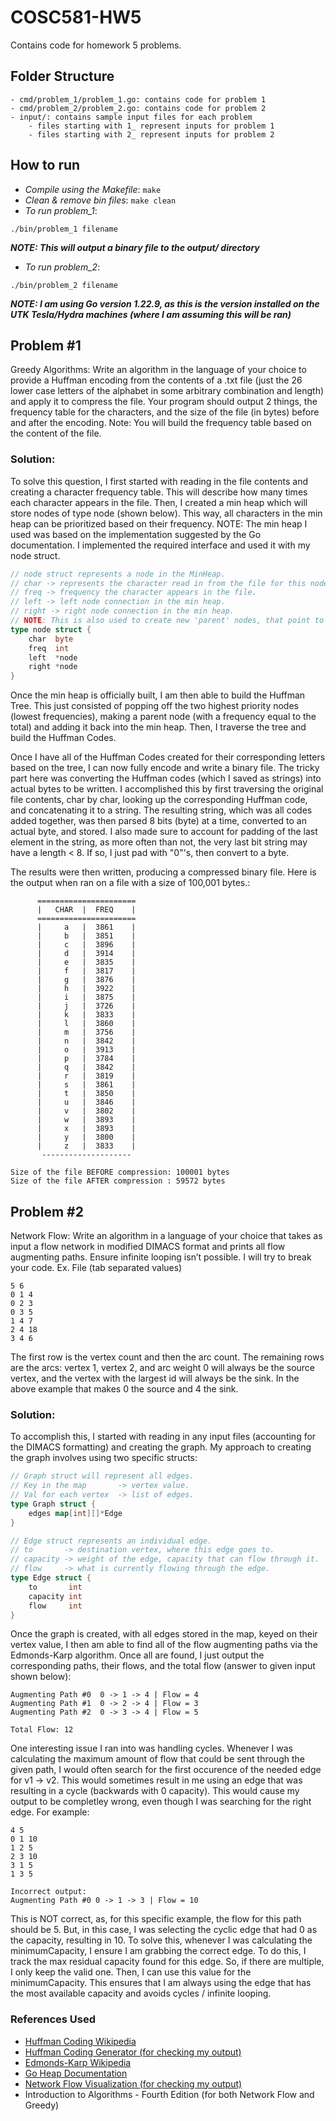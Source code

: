 # COSC581-HW5
Contains code for homework 5 problems.

## Folder Structure
```
- cmd/problem_1/problem_1.go: contains code for problem 1
- cmd/problem_2/problem_2.go: contains code for problem 2
- input/: contains sample input files for each problem
    - files starting with 1_ represent inputs for problem 1
    - files starting with 2_ represent inputs for problem 2
```

## How to run 
- _Compile using the Makefile_: `make`
- _Clean & remove bin files_: `make clean`
- _To run problem_1_:
```
./bin/problem_1 filename
```
***NOTE: This will output a binary file to the output/ directory***


- _To run problem_2_:
```
./bin/problem_2 filename
```

***NOTE: I am using Go version 1.22.9, as this is the version installed on the UTK Tesla/Hydra machines (where I am assuming this will be ran)***

## Problem #1 
Greedy Algorithms: Write an algorithm in the language of your choice to provide
a Huffman encoding from the contents of a .txt file (just the 26 lower case letters
of the alphabet in some arbitrary combination and length) and apply it to
compress the file. Your program should output 2 things, the frequency table for
the characters, and the size of the file (in bytes) before and after the encoding.
Note: You will build the frequency table based on the content of the file.

### Solution:
To solve this question, I first started with reading in the file contents and creating a character frequency table. This will describe how many times each character appears in the file. Then, I created a min heap which will store nodes of type node (shown below). This way, all characters in the min heap can be prioritized based on their frequency. NOTE: The min heap I used was based on the implementation suggested by the Go documentation. I implemented the required interface and used it with my node struct.
```Go
// node struct represents a node in the MinHeap.
// char -> represents the character read in from the file for this node.
// freq -> frequency the character appears in the file.
// left -> left node connection in the min heap.
// right -> right node connection in the min heap.
// NOTE: This is also used to create new 'parent' nodes, that point to two 'char' nodes, with the frequency set to the total of both left.freq + right.freq.
type node struct {
	char  byte
	freq  int
	left  *node
	right *node
}
```

Once the min heap is officially built, I am then able to build the Huffman Tree. This just consisted of popping off the two highest priority nodes (lowest frequencies), making a parent node (with a frequency equal to the total) and adding it back into the min heap. Then, I traverse the tree and build the Huffman Codes. 

Once I have all of the Huffman Codes created for their corresponding letters based on the tree, I can now fully encode and write a binary file. The tricky part here was converting the Huffman codes (which I saved as strings) into actual bytes to be written. I accomplished this by first traversing the original file contents, char by char, looking up the corresponding Huffman code, and concatenating it to a string. The resulting string, which was all codes added together, was then parsed 8 bits (byte) at a time, converted to an actual byte, and stored. I also made sure to account for padding of the last element in the string, as more often than not, the very last bit string may have a length < 8. If so, I just pad with "0"'s, then convert to a byte.

The results were then written, producing a compressed binary file. Here is the output when ran on a file with a size of 100,001 bytes.:
```
      ====================== 
      |   CHAR  |  FREQ    |
      ====================== 
      |     a   |  3861    |
      |     b   |  3851    |
      |     c   |  3896    |
      |     d   |  3914    |
      |     e   |  3835    |
      |     f   |  3817    |
      |     g   |  3876    |
      |     h   |  3922    |
      |     i   |  3875    |
      |     j   |  3726    |
      |     k   |  3833    |
      |     l   |  3860    |
      |     m   |  3756    |
      |     n   |  3842    |
      |     o   |  3913    |
      |     p   |  3784    |
      |     q   |  3842    |
      |     r   |  3819    |
      |     s   |  3861    |
      |     t   |  3850    |
      |     u   |  3846    |
      |     v   |  3802    |
      |     w   |  3893    |
      |     x   |  3893    |
      |     y   |  3800    |
      |     z   |  3833    |
       -------------------- 

Size of the file BEFORE compression: 100001 bytes
Size of the file AFTER compression : 59572 bytes
```

## Problem #2
Network Flow: Write an algorithm in a language of your choice that takes as input a flow network in modified DIMACS format and prints all flow augmenting paths. Ensure infinite looping isn’t possible. I will try to break your code. Ex. File (tab separated values)

```
5 6
0 1 4
0 2 3
0 3 5
1 4 7
2 4 18
3 4 6
```

The first row is the vertex count and then the arc count. The remaining rows are the arcs: vertex 1, vertex 2, and arc weight 0 will always be the source vertex, and the vertex with the largest id will always be the sink. In the above example that makes 0 the source and 4 the sink.

### Solution:
To accomplish this, I started with reading in any input files (accounting for the DIMACS formatting) and creating the graph. My approach to creating the graph involves using two specific structs: 
```Go
// Graph struct will represent all edges.
// Key in the map       -> vertex value.
// Val for each vertex  -> list of edges.
type Graph struct {
	edges map[int][]*Edge
}

// Edge struct represents an individual edge.
// to       -> destination vertex, where this edge goes to.
// capacity -> weight of the edge, capacity that can flow through it.
// flow     -> what is currently flowing through the edge.
type Edge struct {
	to       int
	capacity int
	flow     int
}
```
Once the graph is created, with all edges stored in the map, keyed on their vertex value, I then am able to find all of the flow augmenting paths via the Edmonds-Karp algorithm. Once all are found, I just output the corresponding paths, their flows, and the total flow (answer to given input shown below):
```
Augmenting Path #0  0 -> 1 -> 4 | Flow = 4
Augmenting Path #1  0 -> 2 -> 4 | Flow = 3
Augmenting Path #2  0 -> 3 -> 4 | Flow = 5

Total Flow: 12
```

One interesting issue I ran into was handling cycles. Whenever I was calculating the maximum amount of flow that could be sent through the given path, I would often search for the first occurence of the needed edge for v1 -> v2. This would sometimes result in me using an edge that was resulting in a cycle (backwards with 0 capacity). This would cause my output to be completley wrong, even though I was searching for the right edge. For example: 

```
4 5 
0 1 10 
1 2 5 
2 3 10 
3 1 5 
1 3 5 

Incorrect output:
Augmenting Path #0 0 -> 1 -> 3 | Flow = 10
```

This is NOT correct, as, for this specific example, the flow for this path should be 5. But, in this case, I was selecting the cyclic edge that had 0 as the capacity, resulting in 10. To solve this, whenever I was calculating the minimumCapacity, I ensure I am grabbing the correct edge. To do this, I track the max residual capacity found for this edge. So, if there are multiple, I only keep the valid one. Then, I can use this value for the minimumCapacity. This ensures that I am always using the edge that has the most available capacity and avoids cycles / infinite looping.

### References Used
- [Huffman Coding Wikipedia](https://en.wikipedia.org/wiki/Huffman_coding)
- [Huffman Coding Generator (for checking my output)](https://www.dcode.fr/huffman-tree-compression)
- [Edmonds-Karp Wikipedia](https://en.wikipedia.org/wiki/Edmonds–Karp_algorithm)
- [Go Heap Documentation](https://pkg.go.dev/container/heap)
- [Network Flow Visualization (for checking my output)](https://visualgo.net/en/maxflow)
- Introduction to Algorithms - Fourth Edition (for both Network Flow and Greedy)

